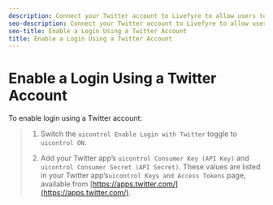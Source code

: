 ```yaml
---
description: Connect your Twitter account to Livefyre to allow users to use their Twitter logins to interact with Apps on your site.
seo-description: Connect your Twitter account to Livefyre to allow users to use their Twitter logins to interact with Apps on your site.
seo-title: Enable a Login Using a Twitter Account
title: Enable a Login Using a Twitter Account
---
```


# Enable a Login Using a Twitter Account

To enable login using a Twitter account:

>1. Switch the `uicontrol Enable Login with Twitter` toggle to `uicontrol ON`.
>   
>1. Add your Twitter app’s `uicontrol Consumer Key (API Key)` and `uicontrol Consumer Secret (API Secret)`.
>   These values are listed in your Twitter app’s`uicontrol Keys and Access Tokens` page, available from [https://apps.twitter.com/](https://apps.twitter.com/).
>   
>   
